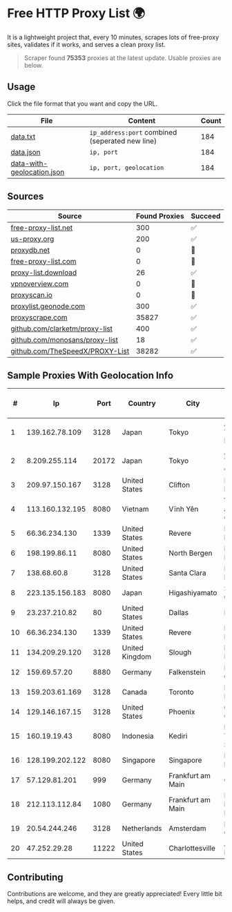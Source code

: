 
# Free HTTP Proxy List 🌍

It is a lightweight project that, every 10 minutes, scrapes lots of free-proxy sites, validates if it works, and serves a clean proxy list.


> Scraper found **75353** proxies at the latest update. Usable proxies are below.

## Usage

Click the file format that you want and copy the URL.


|File|Content|Count|
|----|-------|-----|
|[data.txt](https://raw.githubusercontent.com/themiralay/Proxy-List-World/master/data.txt)|`ip_address:port` combined (seperated new line)|184|
|[data.json](https://raw.githubusercontent.com/themiralay/Proxy-List-World/master/data.json)|`ip, port`|184|
|[data-with-geolocation.json](https://raw.githubusercontent.com/themiralay/Proxy-List-World/master/data-with-geolocation.json)|`ip, port, geolocation`|184|

## Sources

|Source|Found Proxies|Succeed|
|------|-------------|-------|
|[free-proxy-list.net](https://free-proxy-list.net)|300|✅|
|[us-proxy.org](https://www.us-proxy.org)|200|✅|
|[proxydb.net](http://proxydb.net)|0|🚫|
|[free-proxy-list.com](https://free-proxy-list.com/?page=&port=&type%5B%5D=http&type%5B%5D=https&up_time=0&search=Search)|0|🚫|
|[proxy-list.download](https://www.proxy-list.download/HTTP)|26|✅|
|[vpnoverview.com](https://vpnoverview.com/privacy/anonymous-browsing/free-proxy-servers)|0|🚫|
|[proxyscan.io](https://www.proxyscan.io)|0|🚫|
|[proxylist.geonode.com](https://proxylist.geonode.com/api/proxy-list?limit=300&page=1&sort_by=lastChecked&sort_type=desc&protocols=http,https)|300|✅|
|[proxyscrape.com](https://api.proxyscrape.com/v2/?request=displayproxies&protocol=http&timeout=10000&country=all&ssl=all&anonymity=all)|35827|✅|
|[github.com/clarketm/proxy-list](https://raw.githubusercontent.com/clarketm/proxy-list/master/proxy-list-raw.txt)|400|✅|
|[github.com/monosans/proxy-list](https://raw.githubusercontent.com/monosans/proxy-list/main/proxies/http.txt)|18|✅|
|[github.com/TheSpeedX/PROXY-List](https://raw.githubusercontent.com/TheSpeedX/PROXY-List/master/http.txt)|38282|✅|


## Sample Proxies With Geolocation Info

|#|Ip|Port|Country|City|Internet Service Provider|
|-|--|----|-------|----|-------------------------|
|1|139.162.78.109|3128|Japan|Tokyo|Akamai Technologies, Inc.|
|2|8.209.255.114|20172|Japan|Tokyo|Alibaba (US) Technology Co., Ltd.|
|3|209.97.150.167|3128|United States|Clifton|DigitalOcean, LLC|
|4|113.160.132.195|8080|Vietnam|Vĩnh Yên|VietNam Post and Telecom Corporation|
|5|66.36.234.130|1339|United States|Revere|DediOutlet, LLC|
|6|198.199.86.11|8080|United States|North Bergen|DigitalOcean, LLC|
|7|138.68.60.8|3128|United States|Santa Clara|DigitalOcean, LLC|
|8|223.135.156.183|8080|Japan|Higashiyamato|So-net Corporation|
|9|23.237.210.82|80|United States|Dallas|FDCservers.net|
|10|66.36.234.130|1339|United States|Revere|DediOutlet, LLC|
|11|134.209.29.120|3128|United Kingdom|Slough|DigitalOcean, LLC|
|12|159.69.57.20|8880|Germany|Falkenstein|Hetzner Online GmbH|
|13|159.203.61.169|3128|Canada|Toronto|DigitalOcean, LLC|
|14|129.146.167.15|3128|United States|Phoenix|Oracle Corporation|
|15|160.19.19.43|8080|Indonesia|Kediri|PT Indo Telemedia Solusi|
|16|128.199.202.122|8080|Singapore|Singapore|DigitalOcean, LLC|
|17|57.129.81.201|999|Germany|Frankfurt am Main|OVH SAS|
|18|212.113.112.84|1080|Germany|Frankfurt am Main|DpkgSoft International Limited|
|19|20.54.244.246|3128|Netherlands|Amsterdam|Microsoft Corporation|
|20|47.252.29.28|11222|United States|Charlottesville|Alibaba Cloud LLC|



## Contributing

Contributions are welcome, and they are greatly appreciated! Every
little bit helps, and credit will always be given.

